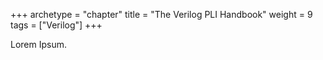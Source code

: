 +++
archetype = "chapter"
title = "The Verilog PLI Handbook"
weight = 9
tags = ["Verilog"]
+++

Lorem Ipsum.